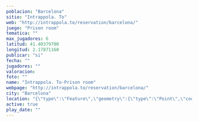 ```yaml
---
poblacion: "Barcelona"
sitio: "Intrappola. To"
web: "http://intrappola.to/reservation/barcelona/"
juego: "Prison room"
tematica: ""
max_jugadores: 6
latitud: 41.40379700
longitud: 2.17871160
publicar: "si"
fecha: ""
jugadores: ""
valoracion: 
foto: ""
name: "Intrappola. To-Prison room"
webpage: "http://intrappola.to/reservation/barcelona/"
city: "Barcelona"
location: "{\"type\":\"Feature\",\"geometry\":{\"type\":\"Point\",\"coordinates\":[\"41,40379700\",\"2,17871160\"]}}"
active: true
play_date: ""
---
```

